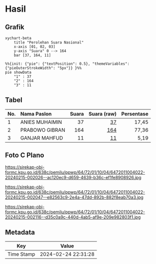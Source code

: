 # Hasil

## Grafik

```mermaid
xychart-beta
    title "Perolehan Suara Nasional"
    x-axis [01, 02, 03]
    y-axis "Suara" 0 --> 164
    bar [37, 164, 11]
```

```mermaid
%%{init: {"pie": {"textPosition": 0.5}, "themeVariables": {"pieOuterStrokeWidth": "5px"}} }%%
pie showData
    "1" : 37
    "2" : 164
    "3" : 11
```

## Tabel

| No. | Nama Paslon    | Suara | Suara (raw) | Persentase |
|:--- |:-------------- | -----:| -----------:| ----------:|
| 1   | ANIES MUHAIMIN | 37    | [37][p-1]   | 17,45      |
| 2   | PRABOWO GIBRAN | 164   | [164][p-2]  | 77,36      |
| 3   | GANJAR MAHFUD  | 11    | [11][p-3]   | 5,19       |


[p-1]: https://github.com/gigit-pemilu/pemilu-2024/blob/main/pilpres/hitung-suara/sub/64-kalimantan-timur/sub/72-kota-samarinda/sub/01-palaran/sub/1004-simpang-pasir/sub/022-tps/sub/paslon-1.txt
[p-2]: https://github.com/gigit-pemilu/pemilu-2024/blob/main/pilpres/hitung-suara/sub/64-kalimantan-timur/sub/72-kota-samarinda/sub/01-palaran/sub/1004-simpang-pasir/sub/022-tps/sub/paslon-2.txt
[p-3]: https://github.com/gigit-pemilu/pemilu-2024/blob/main/pilpres/hitung-suara/sub/64-kalimantan-timur/sub/72-kota-samarinda/sub/01-palaran/sub/1004-simpang-pasir/sub/022-tps/sub/paslon-3.txt

## Foto C Plano

https://sirekap-obj-formc.kpu.go.id/638c/pemilu/ppwp/64/72/01/10/04/6472011004022-20240215-002026--ac120ec9-d659-4639-b36c-ef1fe8908926.jpg

https://sirekap-obj-formc.kpu.go.id/638c/pemilu/ppwp/64/72/01/10/04/6472011004022-20240215-002047--e82563c9-2e4a-47dd-892b-882f8eab70a3.jpg

https://sirekap-obj-formc.kpu.go.id/638c/pemilu/ppwp/64/72/01/10/04/6472011004022-20240215-002116--d35c0a9c-440d-4ab5-af9e-209e982803f1.jpg


## Metadata

| Key        | Value               |
| ---------- | ------------------- |
| Time Stamp | 2024-02-24 22:31:28 |



